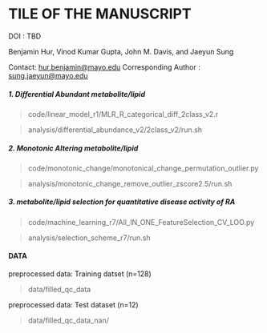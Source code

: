 TILE OF THE MANUSCRIPT
=========================

DOI : TBD

Benjamin Hur, Vinod Kumar Gupta, John M. Davis, and Jaeyun Sung

Contact: hur.benjamin@mayo.edu
Corresponding Author : sung.jaeyun@mayo.edu


##### 1. Differential Abundant metabolite/lipid

>code/linear_model_r1/MLR_R_categorical_diff_2class_v2.r

>analysis/differential_abundance_v2/2class_v2/run.sh

##### 2. Monotonic Altering metabolite/lipid

>code/monotonic_change/monotonical_change_permutation_outlier.py

>analysis/monotonic_change_remove_outlier_zscore2.5/run.sh

##### 3. metabolite/lipid selection for quantitative disease activity of RA

>code/machine_learning_r7/All_IN_ONE_FeatureSelection_CV_LOO.py

>analysis/selection_scheme_r7/run.sh

#### DATA

preprocessed data: Training datset (n=128)
>data/filled_qc_data

preprocessed data: Test dataset (n=12)
>data/filled_qc_data_nan/

